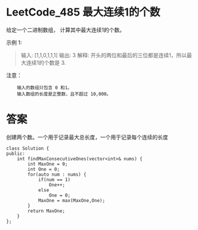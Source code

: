 # LeetCode_485 最大连续1的个数
给定一个二进制数组， 计算其中最大连续1的个数。

示例 1:

> 输入: [1,1,0,1,1,1]
> 输出: 3
> 解释: 开头的两位和最后的三位都是连续1，所以最大连续1的个数是 3.

注意：
```
    输入的数组只包含 0 和1。
    输入数组的长度是正整数，且不超过 10,000。
```

# 答案
创建两个数。一个用于记录最大总长度，一个用于记录每个连续的长度
```
class Solution {
public:
    int findMaxConsecutiveOnes(vector<int>& nums) {
        int MaxOne = 0;
        int One = 0;
        for(auto num : nums) {           			
            if(num == 1) 
				One++;
            else
                One = 0;
            MaxOne = max(MaxOne,One);
        }
        return MaxOne;
    }
};
```
